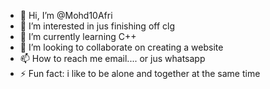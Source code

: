 - 👋 Hi, I’m @Mohd10Afri
- 👀 I’m interested in jus  finishing off clg
- 🌱 I’m currently learning C++
- 💞️ I’m looking to collaborate on creating a website
- 📫 How to reach me email.... or jus whatsapp
- ⚡ Fun fact: i like to be alone and together at the same time

<!---
Mohd10Afri/Mohd10Afri is a ✨ special ✨ repository because its `README.md` (this file) appears on your GitHub profile.
You can click the Preview link to take a look at your changes.
--->
